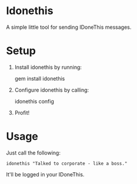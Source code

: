 # Idonethis

A simple little tool for sending IDoneThis messages.

# Setup

1. Install idonethis by running:

    gem install idonethis

2. Configure idonethis by calling:

    idonethis config

3. Profit!

# Usage

Just call the following:

    idonethis "Talked to corporate - like a boss."

It'll be logged in your IDoneThis.
